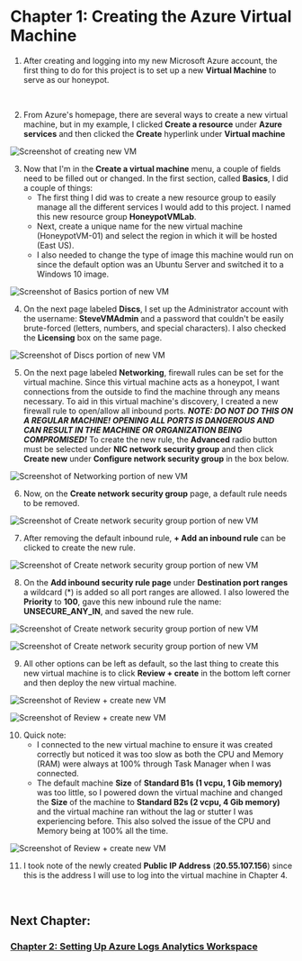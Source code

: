 # Chapter 1: Creating the Azure Virtual Machine

1. After creating and logging into my new Microsoft Azure account, the first thing to do for this project is to set up a new **Virtual Machine** to serve as our honeypot.

&nbsp;

2. From Azure's homepage, there are several ways to create a new virtual machine, but in my example, I clicked **Create a resource** under **Azure services** and then clicked the **Create** hyperlink under **Virtual machine**

![Screenshot of creating new VM](https://raw.githubusercontent.com/skghprofile/Microsoft-Azure-SIEM-Project/main/images/c1-img1.PNG)

3. Now that I'm in the **Create a virtual machine** menu, a couple of fields need to be filled out or changed. In the first section, called **Basics**, I did a couple of things:
   - The first thing I did was to create a new resource group to easily manage all the different services I would add to this project. I named this new resource group **HoneypotVMLab**.
   - Next, create a unique name for the new virtual machine (HoneypotVM-01) and select the region in which it will be hosted (East US). 
   - I also needed to change the type of image this machine would run on since the default option was an Ubuntu Server and switched it to a Windows 10 image.

![Screenshot of Basics portion of new VM](https://raw.githubusercontent.com/skghprofile/Microsoft-Azure-SIEM-Project/main/images/c1-img2.PNG)

4. On the next page labeled **Discs**, I set up the Administrator account with the username: **SteveVMAdmin** and a password that couldn't be easily brute-forced (letters, numbers, and special characters). I also checked the **Licensing** box on the same page.

![Screenshot of Discs portion of new VM](https://raw.githubusercontent.com/skghprofile/Microsoft-Azure-SIEM-Project/main/images/c1-img3.PNG)

5. On the next page labeled **Networking**, firewall rules can be set for the virtual machine. Since this virtual machine acts as a honeypot, I want connections from the outside to find the machine through any means necessary. To aid in this virtual machine's discovery, I created a new firewall rule to open/allow all inbound ports.
***NOTE: DO NOT DO THIS ON A REGULAR MACHINE! OPENING ALL PORTS IS DANGEROUS AND CAN RESULT IN THE MACHINE OR ORGANIZATION BEING COMPROMISED!***
To create the new rule, the **Advanced** radio button must be selected under **NIC network security group** and then click **Create new** under **Configure network security group** in the box below.

![Screenshot of Networking portion of new VM](https://raw.githubusercontent.com/skghprofile/Microsoft-Azure-SIEM-Project/main/images/c1-img4.PNG)

6. Now, on the **Create network security group** page, a default rule needs to be removed.

![Screenshot of Create network security group portion of new VM](https://raw.githubusercontent.com/skghprofile/Microsoft-Azure-SIEM-Project/main/images/c1-img5.PNG)

7. After removing the default inbound rule, **+ Add an inbound rule** can be clicked to create the new rule.

![Screenshot of Create network security group portion of new VM](https://raw.githubusercontent.com/skghprofile/Microsoft-Azure-SIEM-Project/main/images/c1-img6.PNG)

8. On the **Add inbound security rule page** under **Destination port ranges** a wildcard (*) is added so all port ranges are allowed. I also lowered the **Priority** to **100**, gave this new inbound rule the name: **UNSECURE_ANY_IN**, and saved the new rule.

![Screenshot of Create network security group portion of new VM](https://raw.githubusercontent.com/skghprofile/Microsoft-Azure-SIEM-Project/main/images/c1-img7.PNG)

![Screenshot of Create network security group portion of new VM](https://raw.githubusercontent.com/skghprofile/Microsoft-Azure-SIEM-Project/main/images/c1-img8.PNG)

9. All other options can be left as default, so the last thing to create this new virtual machine is to click **Review + create** in the bottom left corner and then deploy the new virtual machine.

![Screenshot of Review + create new VM](https://raw.githubusercontent.com/skghprofile/Microsoft-Azure-SIEM-Project/main/images/c1-img9.PNG)

![Screenshot of Review + create new VM](https://raw.githubusercontent.com/skghprofile/Microsoft-Azure-SIEM-Project/main/images/c1-img10.PNG)

10. Quick note:
    - I connected to the new virtual machine to ensure it was created correctly but noticed it was too slow as both the CPU and Memory (RAM) were always at 100% through Task Manager when I was connected.
    - The default machine **Size** of **Standard B1s (1 vcpu, 1 Gib memory)** was too little, so I powered down the virtual machine and changed the **Size** of the machine to **Standard B2s (2 vcpu, 4 Gib memory)** and the virtual machine ran without the lag or stutter I was experiencing before. This also solved the issue of the CPU and Memory being at 100% all the time.

![Screenshot of Review + create new VM](https://raw.githubusercontent.com/skghprofile/Microsoft-Azure-SIEM-Project/main/images/c1-img11.PNG)

11. I took note of the newly created **Public IP Address** (**20.55.107.156**) since this is the address I will use to log into the virtual machine in Chapter 4.

&nbsp;

## Next Chapter: 
### [Chapter 2: Setting Up Azure Logs Analytics Workspace](https://github.com/skghprofile/Microsoft-Azure-SIEM-Project/blob/main/chapters/Chapter2_SetupLAW.md)